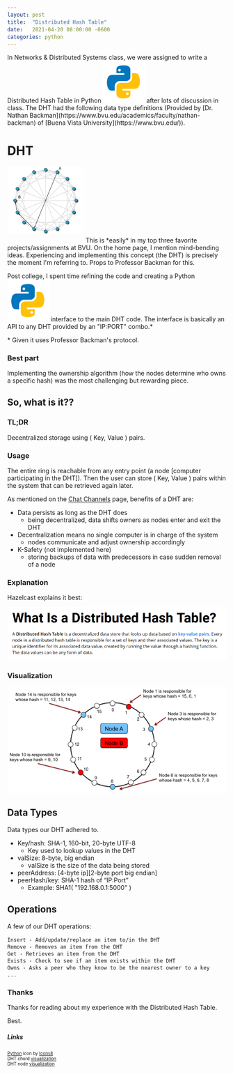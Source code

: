 ```yaml
---
layout: post
title:  "Distributed Hash Table"
date:   2021-04-20 08:00:00 -0600
categories: python 
---
```

<link rel="stylesheet" href="/css/styles.css">
In Networks & Distributed Systems class, we were assigned to write a Distributed Hash Table in Python <img src="/img/python.png" class="inline-icon"/> after lots of discussion in class. The DHT had the following data type definitions (Provided by [Dr. Nathan Backman](https://www.bvu.edu/academics/faculty/nathan-backman) of [Buena Vista University](https://www.bvu.edu/)).

# DHT
<img src="/img/chord-route.png" alt="DHT chord route" style="width: 35%; height: 35%; margin-bottom: 20px;"/>
This is *easily* in my top three favorite projects/assignments at BVU. On the home page, I mention mind-bending ideas. Experiencing and implementing this concept (the DHT) is precisely the moment I'm referring to. Props to Professor Backman for this.

Post college, I spent time refining the code and creating a Python <img src="/img/python.png" class="inline-icon"/> interface to the main DHT code. The interface is basically an API to any DHT provided by an "IP:PORT" combo.\*

\* Given it uses Professor Backman's protocol.

### Best part
Implementing the ownership algorithm (how the nodes determine who owns a specific hash) was the most challenging but rewarding piece.

## So, what is it??
### TL;DR
Decentralized storage using ( Key, Value ) pairs.

### Usage
The entire ring is reachable from any entry point (a node [computer participating in the DHT]). Then the user can store ( Key, Value ) pairs within the system that can be retrieved again later.

As mentioned on the [Chat Channels](/python/2020/05/13/chat-channels.html) page, benefits of a DHT are:
* Data persists as long as the DHT does
  * being decentralized, data shifts owners as nodes enter and exit the DHT
* Decentralization means no single computer is in charge of the system
  * nodes communicate and adjust ownership accordingly
* K-Safety (not implemented here)
  * storing backups of data with predecessors in case sudden removal of a node

### Explanation
Hazelcast explains it best:

<img src="/img/hazelcast-expl.png" alt="Hazelcast dht explanation"/>

### Visualization 
<img src="/img/DHT_VIS.png" alt="dht visualization"/>

## Data Types
Data types our DHT adhered to.
* Key/hash: SHA-1, 160-bit, 20-byte UTF-8
  * Key used to lookup values in the DHT
* valSize: 8-byte, big endian
  * valSize is the size of the data being stored
* peerAddress: \[4-byte ip\]\[2-byte port big endian\]
* peerHash/key: SHA-1 hash of “IP:Port”
  * Example: SHA1( "192.168.0.1:5000" )

## Operations
A few of our DHT operations:
```
Insert - Add/update/replace an item to/in the DHT
Remove - Removes an item from the DHT
Get - Retrieves an item from the DHT
Exists - Check to see if an item exists within the DHT
Owns - Asks a peer who they know to be the nearest owner to a key
...
```

### Thanks
Thanks for reading about my experience with the Distributed Hash Table. 

Best.

##### Links
<div style="font-size: 10px;">
<a target="_blank" href="https://icons8.com/icon/13441/python">Python</a> icon by <a target="_blank" href="https://icons8.com">Icons8</a>
<br/>
DHT chord <a target="_blank" href="https://tristanpenman.com/blog/images/implementing-a-dht-with-scala-and-akka/chord-route@2x.png">visualization</a>
<br/>
DHT node <a target="_blank" href="https://sujithjay.com/public/DHT-Dynamo.png">visualization</a>
</div>
